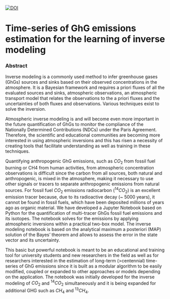 [![DOI](https://zenodo.org/badge/351733532.svg)](https://zenodo.org/badge/latestdoi/351733532)

# Time-series of GhG emissions estimation for the learning of inverse modeling

### Abstract

Inverse modeling is a commonly used method to infer greenhouse gases (GhGs) sources and sinks based on their observed concentrations in the atmosphere. It is a Bayesian framework and requires a priori fluxes of all the evaluated sources and sinks, atmospheric observations, an atmospheric transport model that relates the observations to the a priori fluxes and the uncertainties of both fluxes and observations. Various techniques exist to solve the inversion.

Atmospheric inverse modeling is and will become even more important in the future quantification of GhGs to monitor the compliance of the Nationally Determined Contributions (NDCs) under the Paris Agreement. Therefore, the scientific and educational communities are becoming more interested in using atmospheric inversions and this has risen a necessity of creating tools that facilitate understanding as well as training in these techniques.

Quantifying anthropogenic GhG emissions, such as $CO_2$ from fossil fuel burning or CH4 from human activities, from atmospheric concentration observations is difficult since the carbon from all sources, both natural and anthropogenic, is mixed in the atmosphere, making it necessary to use other signals or tracers to separate anthropogenic emissions from natural sources. For fossil fuel $CO_2$ emissions radiocarbon ($^{14}CO_2$) is an excellent emission tracer because, due to its radioactive decay (~ 5000 years), it cannot be found in fossil fuels, which have been deposited millions of years ago as organic material. We have developed a Jupyter Notebook based on Python for the quantification of multi-tracer GhGs fossil fuel emissions and its isotopes. The notebook solves for the emissions by applying atmospheric inversions within a practical two-box model. The inverse modeling notebook is based on the analytical maximum a posteriori (MAP) solution of the Bayes’ theorem and allows to assess the error in the state vector and its uncertainty.</p>

This basic but powerful notebook is meant to be an educational and training tool for university students and new researchers in the field as well as for researchers interested in the estimation of long-term (>centennial) time-series of GhG emissions since it is built as a modular algorithm to be easily modified, coupled or expanded to other approaches or models depending on the application. The notebook was initially developed for the inverse modeling of $CO_2$ and $^{14}CO_2$ simultaneously and it is being expanded for additional GHG such as $CH_4$ and $^{13}CH_4$.


